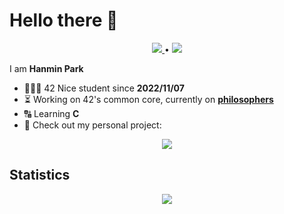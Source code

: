 # Hello there 👋
<div align="center">
  <p>
    <a href="https://profile.intra.42.fr/users/hanmpark">
      <img src="https://badgen.net/badge/Born2Code/hanmpark/blue?cache=86400&icon=https://meta.intra.42.fr/images/42_logo.svg">
    </a>
    •
    <a href="https://www.linkedin.com/in/hanmin-park-83239718b/">
      <img src="https://badgen.net/badge/LinkedIn/Hanmin Park/cyan?icon=chrome">
    </a>
  </p>
</div>

I am **Hanmin Park**  

- 👨🏻‍💻 42 Nice student since **2022/11/07**
- ⏳ Working on 42's common core, currently on [**philosophers**](https://github.com/hanmpark/philosophers)
- 🔠 Learning **C**
- 🌱 Check out my personal project:
<div align="center">
  <a href="https://github.com/hanmpark/scholarship_logtime">
    <img src="https://github-readme-stats.vercel.app/api/pin/?username=hanmpark&repo=scholarship_logtime&theme=tokyonight">
  </a>
</div>

## Statistics

<div align ="center">
  <a href="https://github.com/hanmpark">
    <img src="https://github-readme-stats.vercel.app/api?username=hanmpark&count_private=true&show_icons=true&theme=tokyonight"/>
  </a>
</div>
